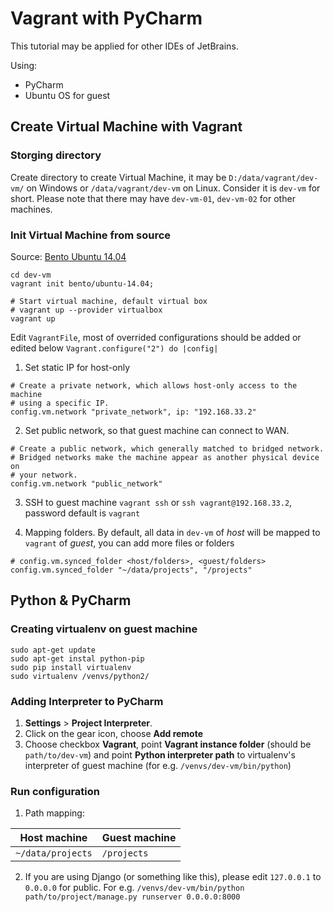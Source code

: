 # Vagrant with PyCharm

This tutorial may be applied for other IDEs of JetBrains.

Using:
- PyCharm
- Ubuntu OS for guest

## Create Virtual Machine with Vagrant

### Storging directory

 Create directory to create Virtual Machine, it may be `D:/data/vagrant/dev-vm/` on Windows or  `/data/vagrant/dev-vm` on Linux. Consider it is `dev-vm` for short. Please note that there may have `dev-vm-01`, `dev-vm-02` for other machines.

### Init Virtual Machine from source

Source: [Bento Ubuntu 14.04](https://atlas.hashicorp.com/bento/boxes/ubuntu-14.04)

```
cd dev-vm
vagrant init bento/ubuntu-14.04;

# Start virtual machine, default virtual box
# vagrant up --provider virtualbox
vagrant up
```

Edit `VagrantFile`, most of overrided configurations should be added or edited below `Vagrant.configure("2") do |config|`

1. Set static IP for host-only

```
# Create a private network, which allows host-only access to the machine
# using a specific IP.
config.vm.network "private_network", ip: "192.168.33.2"
```

2. Set public network, so that guest machine can connect to WAN.

```
# Create a public network, which generally matched to bridged network.
# Bridged networks make the machine appear as another physical device on
# your network.
config.vm.network "public_network"
```

3. SSH to guest machine `vagrant ssh` or `ssh vagrant@192.168.33.2`, password default is `vagrant`

4. Mapping folders. By default, all data in `dev-vm` of _host_ will be mapped to `vagrant` of _guest_, you can add more files or folders

```
# config.vm.synced_folder <host/folders>, <guest/folders>
config.vm.synced_folder "~/data/projects", "/projects"
```

## Python & PyCharm

### Creating virtualenv on guest machine

```
sudo apt-get update
sudo apt-get instal python-pip
sudo pip install virtualenv
sudo virtualenv /venvs/python2/
```

### Adding Interpreter to PyCharm

1. **Settings** > **Project Interpreter**.
2. Click on the gear icon, choose **Add remote**
3. Choose checkbox **Vagrant**, point **Vagrant instance folder** (should be `path/to/dev-vm`) and point **Python interpreter path** to virtualenv's interpreter of guest machine (for e.g. `/venvs/dev-vm/bin/python`)

### Run configuration

1. Path mapping: 

| Host machine      | Guest machine |
|-------------------|---------------|
| `~/data/projects` | `/projects`   |

2. If you are using Django (or something like this), please edit `127.0.0.1` to `0.0.0.0` for public. For e.g. `/venvs/dev-vm/bin/python path/to/project/manage.py runserver 0.0.0.0:8000`
